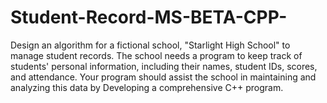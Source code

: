 # Student-Record-MS-BETA-CPP-
Design an algorithm for a fictional school, "Starlight High School" to manage student records. The school needs a program to keep track of students' personal information, including their names, student IDs, scores, and attendance. Your program should assist the school in maintaining and analyzing this data by Developing a comprehensive C++ program.
